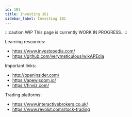 ```yaml
---
id: 101
title: Investing 101
sidebar_label: Investing 101
---
```


:::caution WIP
This page is currently WORK IN PROGRESS.
:::

Learning resources:

- https://www.investopedia.com/
- https://github.com/verymeticulous/wikAPEdia

Important links:

- http://openinsider.com/
- https://apewisdom.io/
- https://finviz.com/

Trading platforms:

- https://www.interactivebrokers.co.uk/
- https://www.revolut.com/stock-trading
